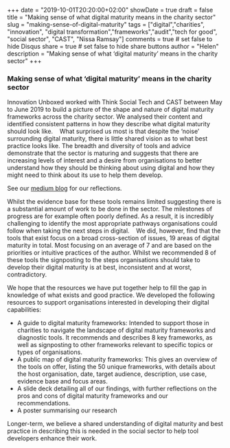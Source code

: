 +++
date = "2019-10-01T20:20:00+02:00"
showDate = true
draft = false
title = "Making sense of what digital maturity means in the charity sector"
slug = "making-sense-of-digital-maturity"
tags = ["digital","charities", "innovation", "digital transformation","frameworks","audit","tech for good", "social sector", "CAST", "Nissa Ramsay"]
comments = true	# set false to hide Disqus
share = true	# set false to hide share buttons
author = "Helen"
description = "Making sense of what ‘digital maturity’ means in the charity sector"
+++
### Making sense of what ‘digital maturity’ means in the charity sector

Innovation Unboxed worked with Think Social Tech and CAST between May to June 2019 to build a picture of the shape and nature of digital maturity frameworks across the charity sector. We analysed their content and identified consistent patterns in how they describe what digital maturity should look like. 
 
What surprised us most is that despite the ‘noise’ surrounding digital maturity, there is little shared vision as to what best practice looks like. The breadth and diversity of tools and advice demonstrate that the sector is maturing and suggests that there are increasing levels of interest and a desire from organisations to better understand how they should be thinking about using digital and how they might need to think about its use to help them develop. 

See our [medium blog](https://medium.com/wethecatalysts/de-fragging-digital-maturity-f9e093554ca5) for our reflections.

Whilst the evidence base for these tools remains limited suggesting there is a substantial amount of work to be done in the sector. The milestones of progress are for example often poorly defined. As a result, it is incredibly challenging to identify the most appropriate pathways organisations could follow when taking the next steps in digital. 
 
We did, however, find that the tools that exist focus on a broad cross-section of issues, 19 areas of digital maturity in total. Most focusing on an average of 7 and are based on the priorities or intuitive practices of the author. Whilst we recommended 8 of these tools the signposting to the steps organisations should take to develop their digital maturity is at best, inconsistent and at worst, contradictory. 

We hope that the resources we have put together help to fill the gap in knowledge of what exists and good practice. We developed the following resources to support organisations interested in developing their digital capabilities:

*	A guide to digital maturity frameworks: Intended to support those in charities to navigate the landscape of digital maturity frameworks and diagnostic tools. It recommends and describes 8 key frameworks, as well as signposting to other frameworks relevant to specific topics or types of organisations. 
*	A public map of digital maturity frameworks: This gives an overview of the tools on offer, listing the 50 unique frameworks, with details about the host organisation, date, target audience, description, use case, evidence base and focus areas. 
*	A slide deck detailing all of our findings, with further reflections on the pros and cons of digital maturity frameworks and our recommendations. 
*	A poster summarising our research

Longer-term, we believe a shared understanding of digital maturity and best practice in describing this is needed in the social sector to help tool developers enhance their work. 
